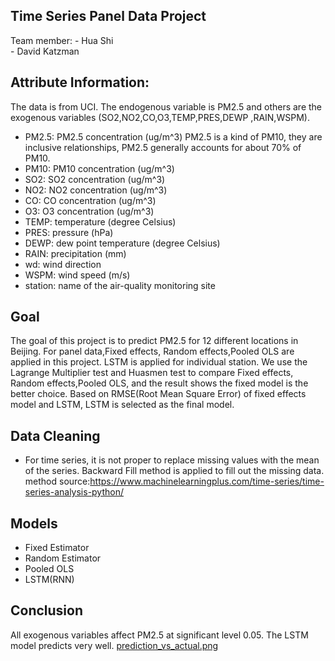 ## Time Series Panel Data Project
Team member: - Hua Shi  
             - David Katzman 
## Attribute Information:
The data is from UCI. The endogenous variable is PM2.5 and  others are the exogenous variables (SO2,NO2,CO,O3,TEMP,PRES,DEWP	,RAIN,WSPM).

- PM2.5: PM2.5 concentration (ug/m^3) PM2.5 is a kind of PM10, they are inclusive relationships, PM2.5     generally accounts for about 70% of PM10.
- PM10: PM10 concentration (ug/m^3)
- SO2: SO2 concentration (ug/m^3)
- NO2: NO2 concentration (ug/m^3)
- CO: CO concentration (ug/m^3)
- O3: O3 concentration (ug/m^3)
- TEMP: temperature (degree Celsius)
- PRES: pressure (hPa)
- DEWP: dew point temperature (degree Celsius)
- RAIN: precipitation (mm)
- wd: wind direction
- WSPM: wind speed (m/s)
- station: name of the air-quality monitoring site

## Goal
The goal of this project is to predict PM2.5 for 12 different locations in Beijing. For panel data,Fixed effects, Random effects,Pooled OLS are applied in this project. LSTM is applied for individual station. We use the Lagrange Multiplier test and Huasmen test to compare Fixed effects, Random effects,Pooled OLS, and the result shows the fixed model is the better choice. Based on RMSE(Root Mean Square Error) of fixed effects model and LSTM, LSTM is selected as the final model.


## Data Cleaning
- For time series, it is not proper to replace missing values with the mean of the series. Backward Fill method is applied to fill out the missing data.
method source:https://www.machinelearningplus.com/time-series/time-series-analysis-python/

## Models
- Fixed Estimator 
- Random Estimator
- Pooled OLS
- LSTM(RNN)
## Conclusion
 All exogenous variables affect PM2.5 at significant level 0.05.
 The LSTM model predicts very well.
 [prediction_vs_actual.png](prediction_vs_actual.png)
 
 
